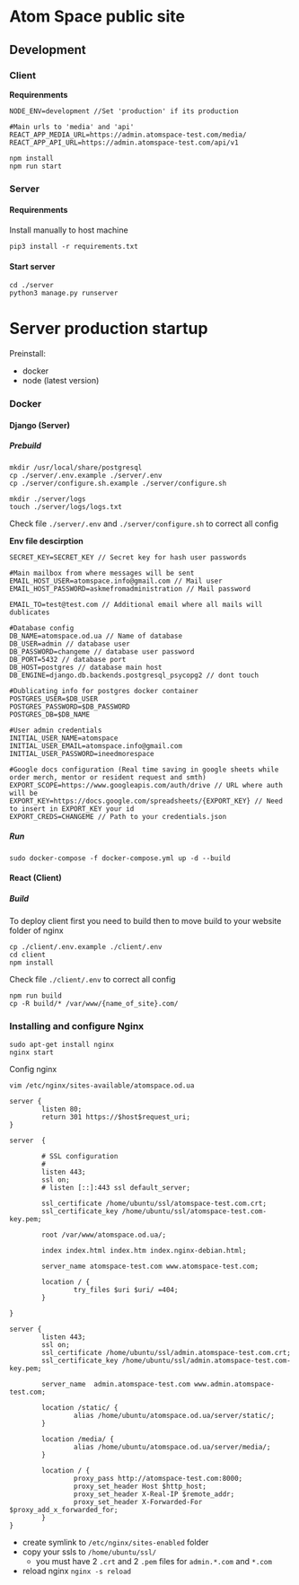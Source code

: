 # Atom Space public site

## Development

### Client

**Requirenments**
```
NODE_ENV=development //Set 'production' if its production

#Main urls to 'media' and 'api'
REACT_APP_MEDIA_URL=https://admin.atomspace-test.com/media/
REACT_APP_API_URL=https://admin.atomspace-test.com/api/v1
```

``` 
npm install 
npm run start
```


### Server

#### Requirenments

Install manually to host machine
```
pip3 install -r requirements.txt
```

#### Start server

```
cd ./server
python3 manage.py runserver
```


# Server production startup

Preinstall:
- docker
- node (latest version)

### Docker 

#### Django (Server)
##### Prebuild
```
mkdir /usr/local/share/postgresql
cp ./server/.env.example ./server/.env
cp ./server/configure.sh.example ./server/configure.sh

mkdir ./server/logs
touch ./server/logs/logs.txt
```
Check file ```./server/.env``` and ```./server/configure.sh```
 to correct all config

**Env file descirption**
```
SECRET_KEY=SECRET_KEY // Secret key for hash user passwords

#Main mailbox from where messages will be sent
EMAIL_HOST_USER=atomspace.info@gmail.com // Mail user
EMAIL_HOST_PASSWORD=askmefromadministration // Mail password

EMAIL_TO=test@test.com // Additional email where all mails will dublicates

#Database config
DB_NAME=atomspace.od.ua // Name of database
DB_USER=admin // database user
DB_PASSWORD=changeme // database user password
DB_PORT=5432 // database port
DB_HOST=postgres // database main host
DB_ENGINE=django.db.backends.postgresql_psycopg2 // dont touch

#Dublicating info for postgres docker container
POSTGRES_USER=$DB_USER
POSTGRES_PASSWORD=$DB_PASSWORD
POSTGRES_DB=$DB_NAME

#User admin credentials
INITIAL_USER_NAME=atomspace 
INITIAL_USER_EMAIL=atomspace.info@gmail.com
INITIAL_USER_PASSWORD=ineedmorespace

#Google docs configuration (Real time saving in google sheets while order merch, mentor or resident request and smth)
EXPORT_SCOPE=https://www.googleapis.com/auth/drive // URL where auth will be 
EXPORT_KEY=https://docs.google.com/spreadsheets/{EXPORT_KEY} // Need to insert in EXPORT_KEY your id
EXPORT_CREDS=CHANGEME // Path to your credentials.json

```
##### Run
```
sudo docker-compose -f docker-compose.yml up -d --build
```

#### React (Client)

##### Build

To deploy client first you need to build then to move build to your website folder of nginx  

```
cp ./client/.env.example ./client/.env
cd client
npm install
```
Check file ```./client/.env```
 to correct all config
```
npm run build
cp -R build/* /var/www/{name_of_site}.com/
```
### Installing and configure Nginx
```
sudo apt-get install nginx
nginx start
```
Config nginx
```
vim /etc/nginx/sites-available/atomspace.od.ua
```
```
server {
        listen 80;
        return 301 https://$host$request_uri;
}

server  {
        
        # SSL configuration
        #
        listen 443;
        ssl on;
        # listen [::]:443 ssl default_server;

        ssl_certificate /home/ubuntu/ssl/atomspace-test.com.crt;
        ssl_certificate_key /home/ubuntu/ssl/atomspace-test.com-key.pem;

        root /var/www/atomspace.od.ua/;

        index index.html index.htm index.nginx-debian.html;

        server_name atomspace-test.com www.atomspace-test.com;

        location / {
                try_files $uri $uri/ =404;
        }

}

server {
        listen 443;
        ssl on;
        ssl_certificate /home/ubuntu/ssl/admin.atomspace-test.com.crt;
        ssl_certificate_key /home/ubuntu/ssl/admin.atomspace-test.com-key.pem;

        server_name  admin.atomspace-test.com www.admin.atomspace-test.com;

        location /static/ {
                alias /home/ubuntu/atomspace.od.ua/server/static/;
        }

        location /media/ {
                alias /home/ubuntu/atomspace.od.ua/server/media/;
        }

        location / {
                proxy_pass http://atomspace-test.com:8000;
                proxy_set_header Host $http_host;
                proxy_set_header X-Real-IP $remote_addr;
                proxy_set_header X-Forwarded-For $proxy_add_x_forwarded_for;
        }
}
```
- create symlink to ```/etc/nginx/sites-enabled``` folder
- copy your ssls to ```/home/ubuntu/ssl/```
    - you must have 2 ```.crt``` and 2 ```.pem``` files for ```admin.*.com``` and ```*.com```
- reload nginx ```nginx -s reload```
